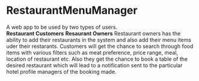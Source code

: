 # RestaurantMenuManager
A web app to be used by two types of users.  
          **Restaurant Customers** 
          **Resaurant Owners** 
Restaurant owners has the ability to add their restaurants in the system and also add their menu items uder their restarants. 
Customers will get the chance to search through food items with various filters such as meat preference, price range, meal, location of restaurant etc.
Also they get the chance to book a table of the desired restaurant which will lead to a notification sent to the particular hotel profile managers of the booking made.
